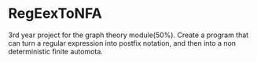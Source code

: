 # RegEexToNFA
3rd year project for the graph theory module(50%). Create a program that can turn a regular expression into postfix notation, and then into a non deterministic finite automota.
